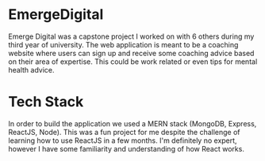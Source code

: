 # EmergeDigital
Emerge Digital was a capstone project I worked on with 6 others during my third year of university. The web application is meant to be a coaching website where users can sign up and receive some coaching advice based on their area of expertise. This could be work related or even tips for mental health advice.
# Tech Stack
In order to build the application we used a MERN stack (MongoDB, Express, ReactJS, Node). This was a fun project for me despite the challenge of learning how to use ReactJS in a few months. I'm definitely no expert, however I have some familiarity and understanding of how React works. 
